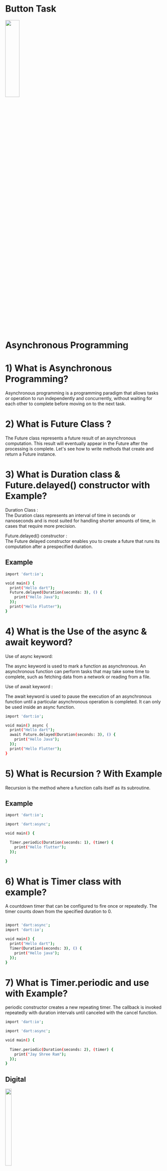 # Button Task


  <img src = "https://github.com/Shalu6634/time_daily_task/assets/149373622/664c2317-134f-48fb-b764-5f566fbc275f" width = 30%  height = 25%>

# Asynchronous Programming
# 1) What is Asynchronous Programming?

  Asynchronous programming is a programming paradigm that allows tasks or operation to run independently and concurrently, 
  without waiting for each other to complete before moving on to the next task. 

# 2) What is Future Class ?

  The Future class represents a future result of an asynchronous computation. This result will eventually appear in the Future 
  after the processing is complete. Let's see how to write methods that create and return a Future instance.

# 3) What is Duration class & Future.delayed() constructor with Example?
Duration Class :   
The Duration class represents an interval of time in seconds or nanoseconds and is most suited for handling shorter amounts of time, in cases that require more precision.

Future.delayed() constructor :  
The Future delayed constructor enables you to create a future that runs its computation after a prespecified duration.

## Example

```bash
import 'dart:io';

void main() {
  print("Hello dart");
  Future.delayed(Duration(seconds: 3), () {
    print("Hello Java");
  });
  print("Hello Flutter");
}
```


# 4) What is the Use of the async & await keyword?
Use of async keyword:

The async keyword is used to mark a function as asynchronous. An asynchronous function can perform tasks that
may take some time to complete, such as fetching data from a network or reading from a file. 

Use of await keyword :

The await keyword is used to pause the execution of an asynchronous function until a particular asynchronous operation is completed. It can only be used inside an async function.

```bash
import 'dart:io';

void main() async {
  print("Hello dart");
  await Future.delayed(Duration(seconds: 3), () {
    print("Hello Java");
  });
  print("Hello Flutter");
}

```

# 5) What is Recursion ? With Example
Recursion is the method where a function calls itself as its subroutine.

## Example

```bash
import 'dart:io';

import 'dart:async';

void main() {

  Timer.periodic(Duration(seconds: 1), (timer) {
    print("Hello flutter");
  });
  
}
```
# 6) What is Timer class with example?
A countdown timer that can be configured to fire once or repeatedly. The timer counts down from the specified duration to 0.

```bash

import 'dart:async';
import 'dart:io';

void main() {
  print("Hello dart");
  Timer(Duration(seconds: 3), () {
    print("Hello java");
  });
}

```

# 7) What is Timer.periodic and use with Example?
periodic constructor creates a new repeating timer. The callback is invoked repeatedly with duration intervals until canceled with the cancel function.

```bash
import 'dart:io';

import 'dart:async';

void main() {
  
  Timer.periodic(Duration(seconds: 2), (timer) {
    print("Jay Shree Ram");
  });
}
```

## Digital
<img src = "https://github.com/Shalu6634/time_daily_task/assets/149373622/dadb39d0-f825-4b23-9406-0728591e8a34" width = 20%  height = 25%>

## Analog
<img src ="https://github.com/Shalu6634/time_daily_task/assets/149373622/8ba8c6bd-d07b-4574-be1c-1a4da3e1ef90" width = 20%  height = 25%>


## Strap watch
<img src ="https://github.com/Shalu6634/time_daily_task/assets/149373622/63f1fb47-c8b0-4c13-954f-4f2dab3c52db" width = 20%  height = 25%>


